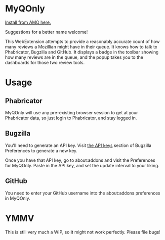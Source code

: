 # MyQOnly

[Install from AMO here.](https://addons.mozilla.org/en-US/firefox/addon/myqonly/)

Suggestions for a better name welcome!

This WebExtension attempts to provide a reasonably accurate count of how many reviews a Mozillian might have in their queue. It knows how to talk to Phabricator, Bugzilla and GitHub. It displays a badge in the toolbar showing how many reviews are in the queue, and the popup takes you to the dashboards for those two review tools.

# Usage

## Phabricator

MyQOnly will use any pre-existing browser session to get at your Phabricator data, so just login to Phabricator, and stay logged in.

## Bugzilla

You'll need to generate an API key. Visit [the API keys](https://bugzilla.mozilla.org/userprefs.cgi?tab=apikey) section of Bugzilla Preferences to generate a new key.

Once you have that API key, go to about:addons and visit the Preferences for MyQOnly. Paste in the API key, and set the update interval to your liking.

## GitHub
You need to enter your GitHub username into the about:addons preferences in MyQOnly.

# YMMV

This is still very much a WIP, so it might not work perfectly. Please file bugs!
